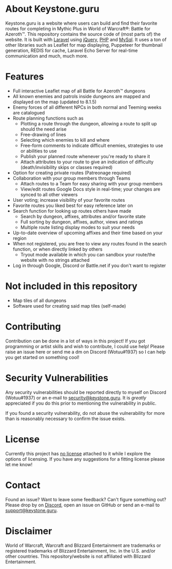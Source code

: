 # About Keystone.guru
Keystone.guru is a website where users can build and find their favorite routes for completing in Mythic Plus in World of Warcraft®: Battle for Azeroth™.
This repository contains the source code of (most parts of) the website. It is built with [Laravel](https://github.com/laravel/laravel) using [jQuery](https://github.com/jquery/jquery), [PHP](http://www.php.net/) and [MySql](https://www.mysql.com/).
It uses a ton of other libraries such as Leaflet for map displaying, Puppeteer for thumbnail generation, REDIS for cache, Laravel Echo Server for real-time communication and much, much more.

# Features
* Full interactive Leaflet map of all Battle for Azeroth™ dungeons
* All known enemies and patrols inside dungeons are mapped and displayed on the map (updated to 8.1.5)
* Enemy forces of all different NPCs in both normal and Teeming weeks are catalogued
* Route planning functions such as
  * Plotting a route through the dungeon, allowing a route to split up should the need arise
  * Free-drawing of lines
  * Selecting which enemies to kill and where
  * Free-form comments to indicate difficult enemies, strategies to use or abilities to use
  * Publish your planned route whenever you're ready to share it
  * Attach attributes to your route to give an indication of difficulty (death/invisibility skips or classes required)
* Option for creating private routes (Patreonage required)
* Collaboration with your group members through Teams
  * Attach routes to a Team for easy sharing with your group members
  * View/edit routes Google Docs style in real-time; your changes are synced to all other viewers
* User voting; increase visibility of your favorite routes
* Favorite routes you liked best for easy reference later on
* Search function for looking up routes others have made
  * Search by dungeon, affixes, attributes and/or favorite state
  * Full sorting by dungeon, affixes, author, views and ratings
  * Multiple route listing display modes to suit your needs
* Up-to-date overview of upcoming affixes and their time based on your region
* When not registered, you are free to view any routes found in the search function, or when directly linked by others
  * Tryout mode available in which you can sandbox your route/the website with no strings attached
* Log in through Google, Discord or Battle.net if you don't want to register
  
# Not included in this repository
* Map tiles of all dungeons
* Software used for creating said map tiles (self-made)

# Contributing
Contribution can be done in a lot of ways in this project! If you got programming or artist skills and wish to contribute, I could use help! Please raise an issue here or send me a dm on Discord (Wotuu#1937) so I can help you get started on something cool!

# Security Vulnerabilities
Any security vulnerabilities should be reported directly to myself on Discord (Wotuu#1937) or an e-mail to security@keystone.guru. It is _greatly_ appreciated if you do this prior to mentioning the vulnerability in public.

If you found a security vulnerability, do not abuse the vulnerability for more than is reasonably necessary to confirm the issue exists.

# License
Currently this project has [no license](https://choosealicense.com/no-permission/) attached to it while I explore the options of licensing. 
If you have any suggestions for a fitting license please let me know!

# Contact
Found an issue? Want to leave some feedback? Can't figure something out? Please drop by on [Discord](https://discord.gg/2KtWrqw), open an issue on GitHub
or send an e-mail to support@keystone.guru.

# Disclaimer
World of Warcraft, Warcraft and Blizzard Entertainment are trademarks or registered trademarks of Blizzard Entertainment, Inc. in the U.S. and/or other countries. This repository/website is not affiliated with Blizzard Entertainment.